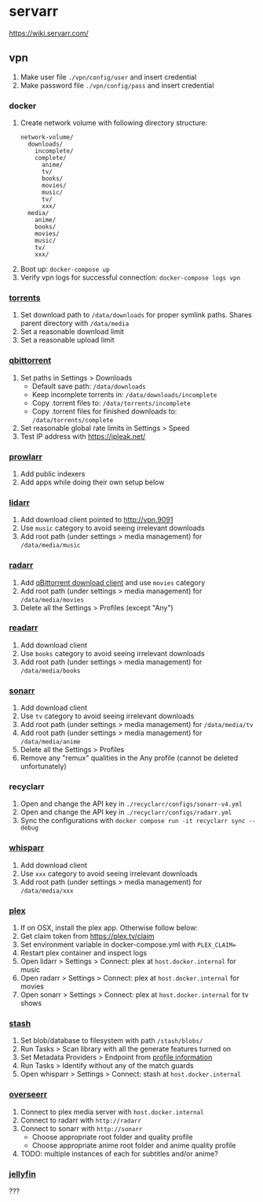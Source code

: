 # servarr

https://wiki.servarr.com/

## vpn

1. Make user file `./vpn/config/user` and insert credential
2. Make password file `./vpn/config/pass`  and insert credential

### docker

1. Create network volume with following directory structure:
    ```
    network-volume/
      downloads/
        incomplete/
        complete/
          anime/
          tv/
          books/
          movies/
          music/
          tv/
          xxx/
      media/
        anime/
        books/
        movies/
        music/
        tv/
        xxx/
    ``` 
2. Boot up: `docker-compose up`
3. Verify vpn logs for successful connection: `docker-compose logs vpn`

### [torrents](http://localhost:9091)

1. Set download path to `/data/downloads` for proper symlink paths. Shares parent directory with `/data/media`
2. Set a reasonable download limit
3. Set a reasonable upload limit  

### [qbittorrent](http://localhost:8080)

1. Set paths in Settings > Downloads
   - Default save path: `/data/downloads`
   - Keep incomplete torrents in: `/data/downloads/incomplete`
   - Copy .torrent files to: `/data/torrents/incomplete`
   - Copy .torrent files for finished downloads to: `/data/torrents/complete`
2. Set reasonable global rate limits in Settings > Speed
3. Test IP address with https://ipleak.net/

### [prowlarr](http://localhost:9696)

1. Add public indexers
2. Add apps while doing their own setup below

### [lidarr](http://localhost:8686)

1. Add download client pointed to http://vpn.9091
2. Use `music` category to avoid seeing irrelevant downloads
3. Add root path (under settings > media management) for `/data/media/music`

### [radarr](http://localhost:7878)

1. Add [qBittorrent download client](http://vpn:8080) and use `movies` category
2. Add root path (under settings > media management) for `/data/media/movies`
3. Delete all the Settings > Profiles (except "Any")

### [readarr](http://localhost:8787)

1. Add download client
2. Use `books` category to avoid seeing irrelevant downloads
3. Add root path (under settings > media management) for `/data/media/books`

### [sonarr](http://localhost:8989)

1. Add download client
2. Use `tv` category to avoid seeing irrelevant downloads
3. Add root path (under settings > media management) for `/data/media/tv`
4. Add root path (under settings > media management) for `/data/media/anime`
5. Delete all the Settings > Profiles
6. Remove any "remux" qualities in the Any profile (cannot be deleted unfortunately)

### recyclarr

1. Open and change the API key in `./recyclarr/configs/sonarr-v4.yml`
2. Open and change the API key in `./recyclarr/configs/radarr.yml`
3. Sync the configurations with `docker compose run -it recyclarr sync --debug`

### [whisparr](http://localhost:6969)

1. Add download client
2. Use `xxx` category to avoid seeing irrelevant downloads
3. Add root path (under settings > media management) for `/data/media/xxx`

### [plex](http://localhost:32400/)

1. If on OSX, install the plex app. Otherwise follow below:
1. Get claim token from https://plex.tv/claim
2. Set environment variable in docker-compose.yml with `PLEX_CLAIM=`
3. Restart plex container and inspect logs
4. Open lidarr > Settings > Connect: plex at `host.docker.internal` for music
5. Open radarr > Settings > Connect: plex at `host.docker.internal` for movies
4. Open sonarr > Settings > Connect: plex at `host.docker.internal` for tv shows

### [stash](http://localhost:9999/)

1. Set blob/database to filesystem with path `/stash/blobs/`
2. Run Tasks > Scan library with all the generate features turned on
3. Set Metadata Providers > Endpoint from [profile information](https://stashdb.org)
4. Run Tasks > Identify without any of the match guards
5. Open whisparr > Settings > Connect: stash at `host.docker.internal`

### [overseerr](http://localhost:5055)

1. Connect to plex media server with `host.docker.internal`
2. Connect to radarr with `http://radarr`
3. Connect to sonarr with `http://sonarr`
   - Choose appropriate root folder and quality profile
   - Choose appropriate anime root folder and anime quality profile
4. TODO: multiple instances of each for subtitles and/or anime?

### [jellyfin](http://localhost:8096)

???
